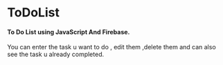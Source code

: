 # ToDoList

#### To Do List using JavaScript And Firebase.

You can enter the task u want to do , edit them ,delete them and can also see the task u already completed.
